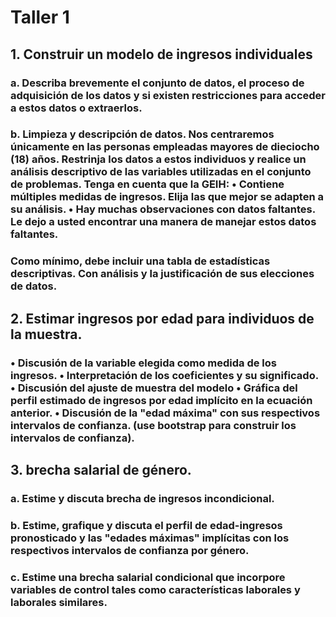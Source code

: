 # Taller 1

## 1. Construir un modelo de ingresos individuales 

### a. Describa brevemente el conjunto de datos, el proceso de adquisición de los datos y si existen restricciones para acceder a estos datos o extraerlos.


### b. Limpieza y descripción de datos. Nos centraremos únicamente en las personas empleadas mayores de dieciocho (18) años. Restrinja los datos a estos individuos y realice un análisis descriptivo de las variables utilizadas en el conjunto de problemas. Tenga en cuenta que la GEIH: • Contiene múltiples medidas de ingresos. Elija las que mejor se adapten a su análisis. • Hay muchas observaciones con datos faltantes. Le dejo a usted encontrar una manera de manejar estos datos faltantes.
### Como mínimo, debe incluir una tabla de estadísticas descriptivas. Con análisis y la justificación de sus elecciones de datos.


## 2. Estimar ingresos por edad para individuos de la muestra. 
 
### • Discusión de la variable elegida como medida de los ingresos. • Interpretación de los coeficientes y su significado. • Discusión del ajuste de muestra del modelo • Gráfica del perfil estimado de ingresos por edad implícito en la ecuación anterior. • Discusión de la "edad máxima" con sus respectivos intervalos de confianza. (use bootstrap para construir los intervalos de confianza).



## 3. brecha salarial de género.

### a. Estime y discuta brecha de ingresos incondicional.

### b. Estime, grafique y discuta el perfil de edad-ingresos pronosticado y las "edades máximas" implícitas con los respectivos intervalos de confianza por género.

### c. Estime una brecha salarial condicional que incorpore variables de control tales como características laborales y laborales similares.


